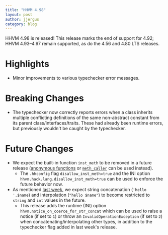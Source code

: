 ```yaml
---
title: "HHVM 4.98"
layout: post
author: jjergus
category: blog
---
```


HHVM 4.98 is released! This release marks the end of support for 4.92;
HHVM 4.93&ndash;4.97 remain supported, as do the 4.56 and 4.80 LTS releases.

# Highlights

- Minor improvements to various typechecker error messages.

# Breaking Changes

- The typechecker now correctly reports errors when a class inherits multiple
  conflicting definitions of the same non-abstract constant from its parent
  class/interfaces/traits. These had already been runtime errors, but previously
  wouldn't be caught by the typechecker.

# Future Changes

- We expect the built-in function `inst_meth` to be removed in a future release
  ([anonymous functions](https://docs.hhvm.com/hack/functions/anonymous-functions)
  or [`meth_caller`](https://docs.hhvm.com/hack/reference/function/HH.meth_caller/)
  can be used instead).
  - The `.hhconfig` flag `disallow_inst_meth=true` and the INI option
    `hhvm.hack.lang.disallow_inst_meth=true` can be used to enforce the future
    behavior now.
- As mentioned
  [last week](https://hhvm.com/blog/2021/02/16/hhvm-4.97.html#future-changes),
  we expect string concatenation (`'hello '.$name`) and interpolation
  (`"hello $name"`) to become restricted to `string` and `int` values in the
  future.
  - This release adds the runtime (INI) option
    `hhvm.notice_on_coerce_for_str_concat` which can be used to raise a notice
    (if set to `1`) or throw an `InvalidOperationException` (if set to `2`) when
    concatenating/interpolating other types, in addition to the typechecker flag
    added in last week's release.
